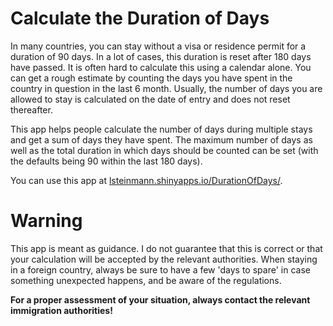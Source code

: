 # Calculate the Duration of Days

In many countries, you can stay without a visa or residence permit for a duration of 90 days. In a lot of cases, this duration is reset after 180 days have passed. It is often hard to calculate this using a calendar alone. You can get a rough estimate by counting the days you have spent in the country in question in the last 6 month. Usually, the number of days you are allowed to stay is calculated on the date of entry and does not reset thereafter.

This app helps people calculate the number of days during multiple stays and get a sum of days they have spent. The maximum number of days as well as the total duration in which days should be counted can be set (with the defaults being 90 within the last 180 days).

You can use this app at [lsteinmann.shinyapps.io/DurationOfDays/](https://lsteinmann.shinyapps.io/DurationOfDays/).

# Warning

This app is meant as guidance. I do not guarantee that this is correct or that your calculation will be accepted by the relevant authorities. When staying in a foreign country, always be sure to have a few 'days to spare' in case something unexpected happens, and be aware of the regulations.

**For a proper assessment of your situation, always contact the relevant immigration authorities!**
